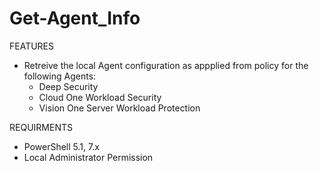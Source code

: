 # Get-Agent_Info

FEATURES
 - Retreive the local Agent configuration as appplied from policy for the following Agents:
   - Deep Security
   - Cloud One Workload Security
   - Vision One Server Workload Protection

REQUIRMENTS
 - PowerShell 5.1, 7.x
 - Local Administrator Permission